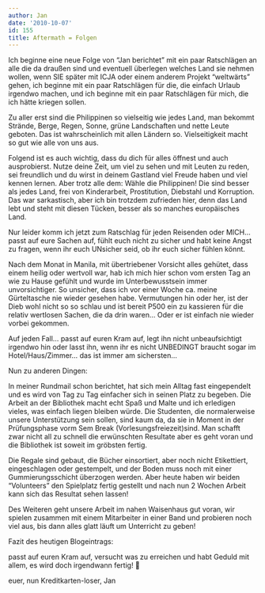 ```yaml
---
author: Jan
date: '2010-10-07'
id: 155
title: Aftermath = Folgen
---
```


Ich beginne eine neue Folge von &#8220;Jan berichtet&#8221; mit ein paar Ratschlägen an alle die da draußen sind und eventuell überlegen welches Land sie nehmen wollen, wenn SIE später mit ICJA oder einem anderem Projekt &#8220;weltwärts&#8221; gehen, ich beginne mit ein paar Ratschlägen für die, die einfach Urlaub irgendwo machen, und ich beginne mit ein paar Ratschlägen für mich, die ich hätte kriegen sollen.

Zu aller erst sind die Philippinen so vielseitig wie jedes Land, man bekommt Strände, Berge, Regen, Sonne, grüne Landschaften und nette Leute geboten. Das ist wahrscheinlich mit allen Ländern so. Vielseitigkeit macht so gut wie alle von uns aus.

Folgend ist es auch wichtig, dass du dich für alles öffnest und auch ausprobierst. Nutze deine Zeit, um viel zu sehen und mit Leuten zu reden, sei freundlich und du wirst in deinem Gastland viel Freude haben und viel kennen lernen. Aber trotz alle dem: Wähle die Philippinen! Die sind besser als jedes Land, frei von Kinderarbeit, Prostitution, Diebstahl und Korruption. Das war sarkastisch, aber ich bin trotzdem zufrieden hier, denn das Land lebt und steht mit diesen Tücken, besser als so manches europäisches Land.

Nur leider komm ich jetzt zum Ratschlag für jeden Reisenden oder MICH&#8230; passt auf eure Sachen auf, fühlt euch nicht zu sicher und habt keine Angst zu fragen, wenn ihr euch UNsicher seid, ob ihr euch sicher fühlen könnt.

Nach dem Monat in Manila, mit übertriebener Vorsicht alles gehütet, dass einem heilig oder wertvoll war, hab ich mich hier schon vom ersten Tag an wie zu Hause gefühlt und wurde im Unterbewusstsein immer unvorsichtiger. So unsicher, dass ich vor einer Woche ca. meine Gürteltasche nie wieder gesehen habe. Vermutungen hin oder her, ist der Dieb wohl nicht so so schlau und ist bereit P500 ein zu kassieren für die relativ wertlosen Sachen, die da drin waren&#8230; Oder er ist einfach nie wieder vorbei gekommen.

Auf jeden Fall&#8230; passt auf euren Kram auf, legt ihn nicht unbeaufsichtigt irgendwo hin oder lasst ihn, wenn ihr es nicht UNBEDINGT braucht sogar im Hotel/Haus/Zimmer&#8230; das ist immer am sichersten&#8230;

Nun zu anderen Dingen:

In meiner Rundmail schon berichtet, hat sich mein Alltag fast eingependelt und es wird von Tag zu Tag einfacher sich in seinen Platz zu begeben. Die Arbeit an der Bibliothek macht echt Spaß und Malte und ich erledigen vieles, was einfach liegen bleiben würde. Die Studenten, die normalerweise unsere Unterstützung sein sollen, sind kaum da, da sie in Moment in der Prüfungsphase vorm Sem Break (Vorlesungsfreiezeit)sind. Man schafft zwar nicht all zu schnell die erwünschten Resultate aber es geht voran und die Bibliothek ist soweit im gröbsten fertig.

Die Regale sind gebaut, die Bücher einsortiert, aber noch nicht Etikettiert, eingeschlagen oder gestempelt, und der Boden muss noch mit einer Gummierungsschicht überzogen werden. Aber heute haben wir beiden &#8220;Volunteers&#8221; den Spielplatz fertig gestellt und nach nun 2 Wochen Arbeit kann sich das Resultat sehen lassen!

Des Weiteren geht unsere Arbeit im nahen Waisenhaus gut voran, wir spielen zusammen mit einem Mitarbeiter in einer Band und probieren noch viel aus, bis dann alles glatt läuft um Unterricht zu geben!

Fazit des heutigen Blogeintrags:

passt auf euren Kram auf, versucht was zu erreichen und habt Geduld mit allem, es wird doch irgendwann fertig! 🙂

euer, nun Kreditkarten-loser, Jan
